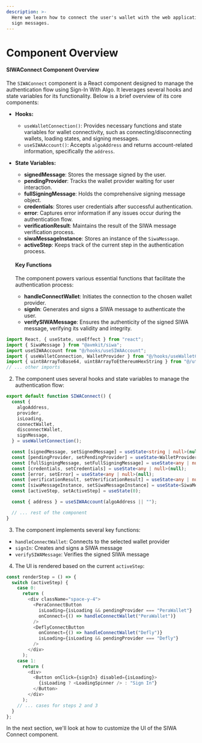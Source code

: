 ```yaml
---
description: >-
  Here we learn how to connect the user's wallet with the web application and
  sign messages.
---
```


# Component Overview

#### SIWAConnect Component Overview

The `SIWAConnect` component is a React component designed to manage the authentication flow using Sign-In With Algo. It leverages several hooks and state variables for its functionality. Below is a brief overview of its core components:

* **Hooks:**
  * `useWalletConnection()`: Provides necessary functions and state variables for wallet connectivity, such as connecting/disconnecting wallets, loading states, and signing messages.
  * `useSIWAAccount()`: Accepts `algoAddress` and returns account-related information, specifically the `address`.
*   **State Variables:**

    * **signedMessage**: Stores the message signed by the user.
    * **pendingProvider**: Tracks the wallet provider waiting for user interaction.
    * **fullSigningMessage**: Holds the comprehensive signing message object.
    * **credentials**: Stores user credentials after successful authentication.
    * **error**: Captures error information if any issues occur during the authentication flow.
    * **verificationResult**: Maintains the result of the SIWA message verification process.
    * **siwaMessageInstance**: Stores an instance of the `SiwaMessage`.
    * **activeStep**: Keeps track of the current step in the authentication process.



    #### Key Functions

    The component powers various essential functions that facilitate the authentication process:

    * **handleConnectWallet**: Initiates the connection to the chosen wallet provider.
    * **signIn**: Generates and signs a SIWA message to authenticate the user.
    * **verifySIWAMessage**: Ensures the authenticity of the signed SIWA message, verifying its validity and integrity.

```typescript
import React, { useState, useEffect } from "react";
import { SiwaMessage } from "@avmkit/siwa";
import useSIWAAccount from "@/hooks/useSIWAAccount";
import { useWalletConnection, WalletProvider } from "@/hooks/useWalletConnection";
import { uint8ArrayToBase64, uint8ArrayToEthereumHexString } from "@/utils/siwaUtils";
// ... other imports
```

2. The component uses several hooks and state variables to manage the authentication flow:

```typescript
export default function SIWAConnect() {
  const {
    algoAddress,
    provider,
    isLoading,
    connectWallet,
    disconnectWallet,
    signMessage,
  } = useWalletConnection();

  const [signedMessage, setSignedMessage] = useState<string | null>(null);
  const [pendingProvider, setPendingProvider] = useState<WalletProvider | null>(null);
  const [fullSigningMessage, setFullSigningMessage] = useState<any | null>(null);
  const [credentials, setCredentials] = useState<any | null>(null);
  const [error, setError] = useState<any | null>(null);
  const [verificationResult, setVerificationResult] = useState<any | null>(null);
  const [siwaMessageInstance, setSiwaMessageInstance] = useState<SiwaMessage | null>(null);
  const [activeStep, setActiveStep] = useState(0);

  const { address } = useSIWAAccount(algoAddress || "");

  // ... rest of the component
}
```

3. The component implements several key functions:

* `handleConnectWallet`: Connects to the selected wallet provider
* `signIn`: Creates and signs a SIWA message
* `verifySIWAMessage`: Verifies the signed SIWA message

4. The UI is rendered based on the current `activeStep`:

```typescript
const renderStep = () => {
  switch (activeStep) {
    case 0:
      return (
        <div className="space-y-4">
          <PeraConnectButton
            isLoading={isLoading && pendingProvider === "PeraWallet"}
            onConnect={() => handleConnectWallet("PeraWallet")}
          />
          <DeflyConnectButton
            onConnect={() => handleConnectWallet("Defly")}
            isLoading={isLoading && pendingProvider === "Defly"}
          />
        </div>
      );
    case 1:
      return (
        <div>
          <Button onClick={signIn} disabled={isLoading}>
            {isLoading ? <LoadingSpinner /> : "Sign In"}
          </Button>
        </div>
      );
    // ... cases for steps 2 and 3
  }
};
```

In the next section, we'll look at how to customize the UI of the SIWA Connect component.
